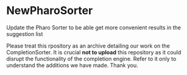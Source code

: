 # NewPharoSorter

Update the Pharo Sorter to be able get more convenient results in the suggestion list

Please treat this rpository as an archive detailing our work on the CompletionSorter. It is crucial **not to upload** this repository as it could disrupt the functionality of the completion engine. Refer to it only to understand the additions we have made. Thank you.
